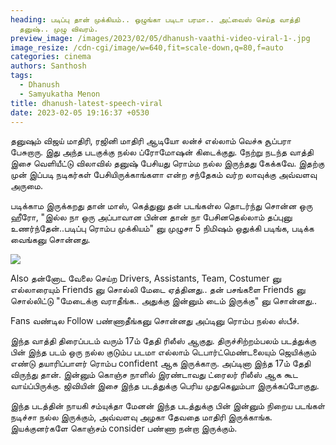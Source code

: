 ```yaml
---
heading: படிப்பு தான் முக்கியம்.. ஒழுங்கா படிடா பரமா.. அட்வைஸ் செய்த வாத்தி
  தனுஷ்.. முழு விவரம்.
preview_image: /images/2023/02/05/dhanush-vaathi-video-viral-1-.jpg
image_resize: /cdn-cgi/image/w=640,fit=scale-down,q=80,f=auto
categories: cinema
authors: Santhosh
tags:
  - Dhanush
  - Samyukatha Menon
title: dhanush-latest-speech-viral
date: 2023-02-05 19:16:37 +0530
---
```



தனுஷும் விஜய் மாதிரி, ரஜினி மாதிரி ஆடியோ லன்ச் எல்லாம் வெச்சு சூப்பரா பேசுறாரு. இது அந்த படகுக்கு நல்ல ப்ரோமோஷன் கிடைக்குது. நேற்று நடந்த வாத்தி இசை வெளியீட்டு விலாவில் தனுஷ் பேசியது ரொம்ம நல்ல இருந்தது கேக்கவே. இதற்கு முன் இப்படி நடிகர்கள் பேசியிருக்காங்களா என்ற சந்தேகம் வர்ற லாவுக்கு அவ்வளவு அருமை. 

படிக்காம இருக்கறது தான் மாஸ், கெத்துனு தன் படங்கள்ல தொடர்ந்து சொன்ன ஒரு ஹீரோ, "இல்ல நா ஒரு அப்பாவான பின்ன தான் நா பேசினதெல்லாம் தப்புனு உணர்ந்தேன்..படிப்பு ரொம்ப முக்கியம்" னு முழுசா 5 நிமிஷம் ஒதுக்கி படிங்க, படிக்க வைங்கனு சொன்னது.

![](/images/2023/02/05/dhanush-vaathi-video-viral-2-.jpg)

Also தன்னோட வேலை செய்ற Drivers, Assistants, Team, Costumer னு எல்லாரையும் Friends னு சொல்லி மேடை ஏத்தினது.. தன் பசங்களை Friends னு சொல்லிட்டு "மேடைக்கு வராதீங்க.. அதுக்கு இன்னும் டைம் இருக்கு" னு சொன்னது..

Fans வண்டில Follow பண்ணாதீங்கனு சொன்னது அப்டினு ரொம்ப நல்ல ஸ்பீச்.

இந்த வாத்தி திரைப்படம் வரும் 17ம் தேதி ரிலீஸ் ஆகுது. திருச்சிற்றம்பலம் படத்துக்கு பின் இந்த படம் ஒரு நல்ல குடும்ப படமா எல்லாம் டெபார்ட்மெண்டலையும் ஜெயிக்கும் எண்டு தயாரிப்பாளர் ரொம்ப confident ஆக இருக்காரு. அப்டினா இந்த 17ம் தேதி விருந்து தான். இன்னும் கொஞ்ச நாளில் இரண்டாவது ட்ரைலர் ரிலீஸ் ஆக கூட வாய்ப்பிருக்கு. ஜிவியின் இசை இந்த படத்துக்கு பெரிய முதுகெலும்பா இருக்கப்போகுது.

இந்த படத்தின் நாயகி சம்யுக்தா மேனன் இந்த படத்துக்கு பின் இன்னும் நிறைய படங்கள் நடிச்சா நல்ல இருக்கும், அவ்வளவு அழகா தேவதை மாதிரி இருக்காங்க. இயக்குனர்களே கொஞ்சம் consider பண்ணா நன்றா இருக்கும்.